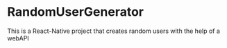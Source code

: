 # RandomUserGenerator
This is a React-Native project that creates random users with the help of a webAPI
